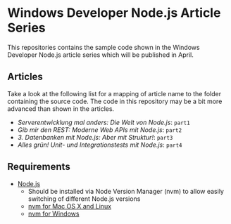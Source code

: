# Windows Developer Node.js Article Series

This repositories contains the sample code shown in the Windows Developer Node.js article series which will be published in April. 

## Articles

Take a look at the following list for a mapping of article name to the folder containing the source code.
The code in this repository may be a bit more advanced than shown in the articles.

* _Serverentwicklung mal anders: Die Welt von Node.js_: `part1`
* _Gib mir den REST: Moderne Web APIs mit Node.js_: `part2`
* _3. Datenbanken mit Node.js: Aber mit Struktur!_: `part3`
* _Alles grün! Unit- und Integrationstests mit Node.js_: `part4`

## Requirements

* [Node.js](https://nodejs.org/en/)
  * Should be installed via Node Version Manager (nvm) to allow easily switching of different Node.js versions
  * [nvm for Mac OS X and Linux](https://github.com/creationix/nvm)
  * [nvm for Windows](https://github.com/coreybutler/nvm-windows)
